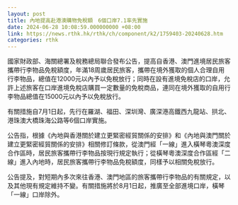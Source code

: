 ```yaml
---
layout: post
title: 內地提高赴港澳購物免稅額　6個口岸7.1率先實施
date: 2024-06-28 10:08:59.000000000 +08:00
link: https://news.rthk.hk/rthk/ch/component/k2/1759403-20240628.htm
categories: rthk
---
```


國家財政部、海關總署及稅務總局聯合發布公告，提高自香港、澳門進境居民旅客攜帶行李物品免稅額度，年滿18周歲居民旅客，攜帶在境外獲取的個人合理自用行李物品，總值在12000元以內予以免稅放行；同時在設有進境免稅店的口岸，允許上述旅客在口岸進境免稅店購買一定數量的免稅商品，連同在境外獲取的自用行李物品總值在15000元以內予以免稅放行。

有關措施自7月1日起，先行在羅湖、福田、深圳灣、廣深港高鐵西九龍站、拱北、港珠澳大橋珠海公路等6個口岸實施。

公告指，根據《內地與香港關於建立更緊密經貿關係的安排》和《內地與澳門關於建立更緊密經貿關係的安排》相關修訂條款，從澳門經「一線」進入橫琴粵澳深度合作區時，居民旅客攜帶行李物品按現行規定執行；從橫琴粵澳深度合作區經「二線」進入內地時，居民旅客攜帶行李物品免稅額度，同樣予以相關免稅放行。

公告提及，對短期內多次來往香港、澳門地區的旅客攜帶行李物品的有關規定，以及其他現有規定維持不變。有關措施將於8月1日起，推廣至全部進境口岸，橫琴「一線」口岸除外。
